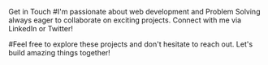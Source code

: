 Get in Touch
#I'm passionate about web development and Problem Solving always eager to collaborate on exciting projects. Connect with me via LinkedIn or Twitter!

#Feel free to explore these projects and don't hesitate to reach out. Let's build amazing things together! 
